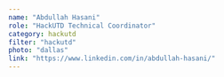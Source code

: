 ```yaml
---
name: "Abdullah Hasani"
role: "HackUTD Technical Coordinator"
category: hackutd
filter: "hackutd"
photo: "dallas"
link: "https://www.linkedin.com/in/abdullah-hasani/"
---
```

